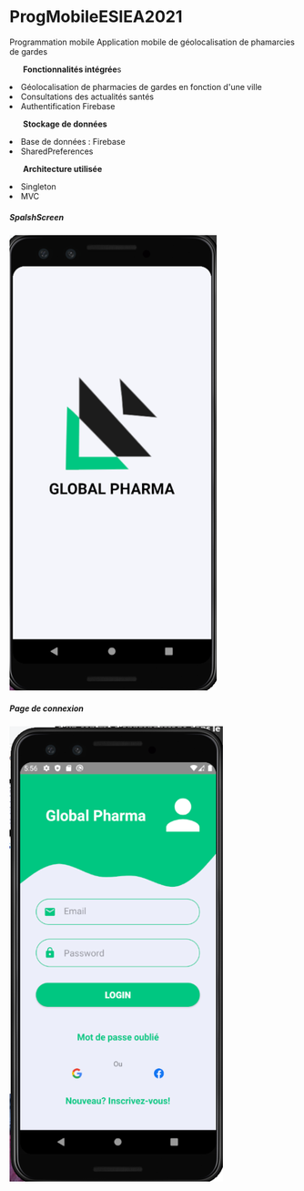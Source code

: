 # ProgMobileESIEA2021
Programmation mobile
Application mobile de géolocalisation de phamarcies de gardes

<ul> <strong>Fonctionnalités intégrée</strong>s</ul>
<li>Géolocalisation de pharmacies de gardes en fonction d'une ville</li>
<li>Consultations des actualités santés </li>
<li>Authentification Firebase</li>

<ul><strong>Stockage de données</strong></ul>
<li>Base de données : Firebase</li>
<li>SharedPreferences</li>

<ul><strong>Architecture utilisée</strong></ul>
<li>Singleton</li>
<li>MVC</li>

<h5><strong>SpalshScreen</strong></h5>
<a href="Images/6.PNG"><img src="Images/6.PNG" height="800" width="auto" /> </a>
<h5>Page de connexion</h5>
<a href="Images/7.PNG"><img src="Images/7.PNG" height="800" width="auto" /> </a>


